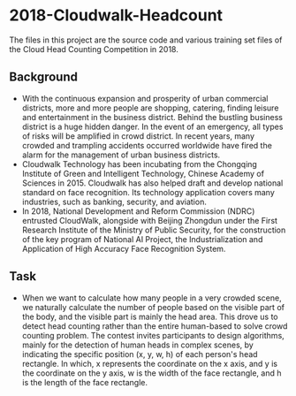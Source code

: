 # 2018-Cloudwalk-Headcount
The files in this project are the source code and various training set files of the Cloud Head Counting Competition in 2018.
## Background
* With the continuous expansion and prosperity of urban commercial districts, more and more people are shopping, catering, finding leisure and entertainment in the business district. Behind the bustling business district is a huge hidden danger. In the event of an emergency, all types of risks will be amplified in crowd district. In recent years, many crowded and trampling accidents occurred worldwide have fired the alarm for the management of urban business districts.
* Cloudwalk Technology has been incubating from the Chongqing Institute of Green and Intelligent Technology, Chinese Academy of Sciences in 2015. Cloudwalk has also helped draft and develop national standard on face recognition. Its technology application covers many industries, such as banking, security, and aviation.
* In 2018, National Development and Reform Commission (NDRC) entrusted CloudWalk, alongside with Beijing Zhongdun under the First Research Institute of the Ministry of Public Security, for the construction of the key program of National AI Project, the Industrialization and Application of High Accuracy Face Recognition System.
## Task
* When we want to calculate how many people in a very crowded scene, we naturally calculate the number of people based on the visible part of the body, and the visible part is mainly the head area. This drove us to detect head counting rather than the entire human-based to solve crowd counting problem. The contest invites participants to design algorithms, mainly for the detection of human heads in complex scenes, by indicating the specific position (x, y, w, h) of each person's head rectangle. In which, x represents the coordinate on the x axis, and y is the coordinate on the y axis, w is the width of the face rectangle, and h is the length of the face rectangle.

